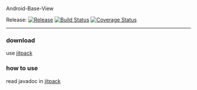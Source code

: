Android-Base-View

Release:
[![Release](https://jitpack.io/v/qiyulan/Android-Base-View.svg?style=flat-square)](https://jitpack.io/#qiyulan/Android-Base-View)
[![Build Status](https://travis-ci.org/qiyulan/Android-Base-View.svg?branch=master)](https://travis-ci.org/qiyulan/Android-Base-View)
[![Coverage Status](https://coveralls.io/repos/github/qiyulan/Android-Base-View/badge.svg)](https://coveralls.io/github/qiyulan/Android-Base-View)

---
### download

 use [jitpack](https://jitpack.io/#qiyulan/Android-Base-View)

### how to use

read javadoc in [jitpack](https://jitpack.io/com/github/qiyulan/Android-Base-View/-SNAPSHOT/javadoc/)

